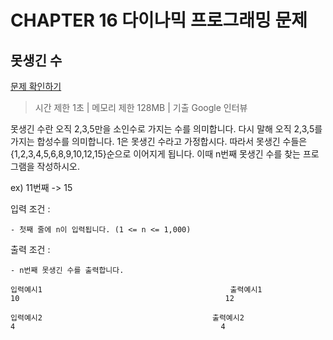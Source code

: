 # CHAPTER 16 다이나믹 프로그래밍 문제
## 못생긴 수

[문제 확인하기](http://jungol.co.kr/bbs/board.php?bo_table=pbank&wr_id=597&sca=40)

> 시간 제한 1초 | 메모리 제한 128MB | 기출 Google 인터뷰

못생긴 수란 오직 2,3,5만을 소인수로 가지는 수를 의미합니다. 다시 말해 오직 2,3,5를 가지는 합성수를 의미합니다.
1은 못생긴 수라고 가정합시다.
따라서 못생긴 수들은 {1,2,3,4,5,6,8,9,10,12,15}순으로 이어지게 됩니다. 이때 n번째 못생긴 수를 찾는 프로그램을 작성하시오.

ex) 11번째 -> 15

입력 조건 : 

    - 첫째 줄에 n이 입력됩니다. (1 <= n <= 1,000)
    
출력 조건 : 

    - n번째 못생긴 수를 출력합니다.
    
```
입력예시1                                          출력예시1
10                                              12
```   

```
입력예시2                                      출력예시2
4                                              4
```   
